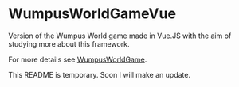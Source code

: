 # WumpusWorldGameVue
 Version of the Wumpus World game made in Vue.JS with the aim of studying more about this framework.

 For more details see [WumpusWorldGame](https://github.com/JunioCesarFerreira/WumpusWorldGame).

This README is temporary. Soon I will make an update.